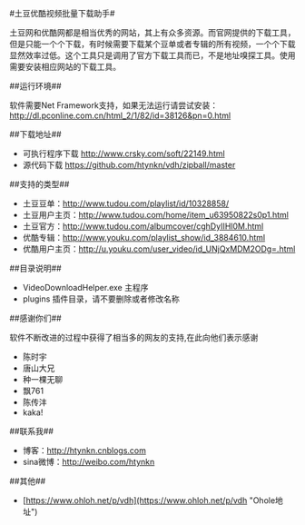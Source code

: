 #土豆优酷视频批量下载助手#

土豆网和优酷网都是相当优秀的网站，其上有众多资源。而官网提供的下载工具，但是只能一个个下载，有时候需要下载某个豆单或者专辑的所有视频，一个个下载显然效率过低。这个工具只是调用了官方下载工具而已，不是地址嗅探工具。使用需要安装相应网站的下载工具。

##运行环境##

软件需要Net Framework支持，如果无法运行请尝试安装：
http://dl.pconline.com.cn/html_2/1/82/id=38126&pn=0.html

##下载地址##

* 可执行程序下载 http://www.crsky.com/soft/22149.html
* 源代码下载 https://github.com/htynkn/vdh/zipball/master

##支持的类型##

* 土豆豆单：http://www.tudou.com/playlist/id/10328858/
* 土豆用户主页：http://www.tudou.com/home/item_u63950822s0p1.html
* 土豆官方：http://www.tudou.com/albumcover/cghDyIIHl0M.html
* 优酷专辑：http://www.youku.com/playlist_show/id_3884610.html
* 优酷用户主页：http://u.youku.com/user_video/id_UNjQxMDM2ODg=.html

##目录说明##
* VideoDownloadHelper.exe 主程序
* plugins 插件目录，请不要删除或者修改名称

##感谢你们##

软件不断改进的过程中获得了相当多的网友的支持,在此向他们表示感谢
* 陈时宇
* 唐山大兄
* 种一棵无聊
* 飘761
* 陈传沣
* kaka!

##联系我##
* 博客：http://htynkn.cnblogs.com
* sina微博：http://weibo.com/htynkn


##其他##
+ [https://www.ohloh.net/p/vdh](https://www.ohloh.net/p/vdh "Ohole地址")